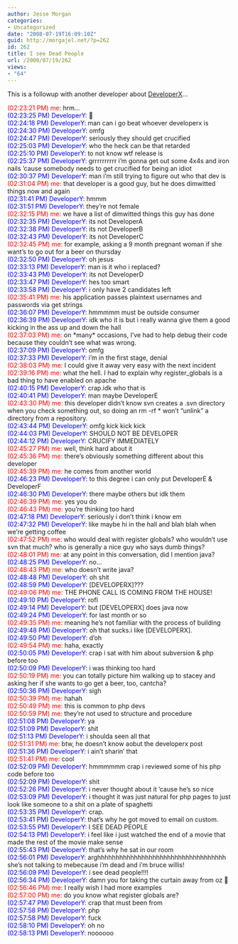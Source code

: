```yaml
---
author: Jesse Morgan
categories:
- Uncategorized
date: "2008-07-19T16:09:10Z"
guid: http://morgajel.net/?p=262
id: 262
title: I see Dead People
url: /2008/07/19/262
views:
- "64"
---
```


This is a followup with another developer about [DeveloperX](http://morgajel.net/2008/05/16/246/)…

<span style="color:red">(02:23:21 PM) me:</span> hrm…  
<span style="color:blue">(02:23:25 PM) DeveloperY:</span> 🙂  
<span style="color:blue">(02:24:18 PM) DeveloperY:</span> man can i go beat whoever developerx is  
<span style="color:blue">(02:24:30 PM) DeveloperY:</span> omfg  
<span style="color:blue">(02:24:47 PM) DeveloperY:</span> seriously they should get crucified  
<span style="color:blue">(02:25:03 PM) DeveloperY:</span> who the heck can be that retarded  
<span style="color:blue">(02:25:10 PM) DeveloperY:</span> to not know wtf release is  
<span style="color:blue">(02:25:37 PM) DeveloperY:</span> grrrrrrrrrr i’m gonna get out some 4x4s and iron nails ’cause somebody needs to get crucified for being an idiot  
<span style="color:blue">(02:30:37 PM) DeveloperY:</span> man i’m still trying to figure out who that dev is  
<span style="color:red">(02:31:04 PM) me:</span> that developer is a good guy, but he does dimwitted things now and again  
<span style="color:blue">(02:31:41 PM) DeveloperY:</span> hmmm  
<span style="color:blue">(02:31:51 PM) DeveloperY:</span> they’re not female  
<span style="color:red">(02:32:15 PM) me:</span> we have a list of dimwitted things this guy has done  
<span style="color:blue">(02:32:35 PM) DeveloperY:</span> its not DeveloperA  
<span style="color:blue">(02:32:38 PM) DeveloperY:</span> its not DeveloperB  
<span style="color:blue">(02:32:43 PM) DeveloperY:</span> its not DeveloperC  
<span style="color:red">(02:32:45 PM) me:</span> for example, asking a 9 month pregnant woman if she want’s to go out for a beer on thursday  
<span style="color:blue">(02:32:50 PM) DeveloperY:</span> oh jesus  
<span style="color:blue">(02:33:13 PM) DeveloperY:</span> man is it who i replaced?  
<span style="color:blue">(02:33:43 PM) DeveloperY:</span> its not DeveloperD  
<span style="color:blue">(02:33:47 PM) DeveloperY:</span> hes too smart  
<span style="color:blue">(02:33:58 PM) DeveloperY:</span> i only have 2 candidates left  
<span style="color:red">(02:35:41 PM) me:</span> his application passes plaintext usernames and passwords via get strings  
<span style="color:blue">(02:36:07 PM) DeveloperY:</span> hmmmmm must be outside consumer  
<span style="color:blue">(02:36:39 PM) DeveloperY:</span> idk who it is but i really wanna give them a good kicking in the ass up and down the hall  
<span style="color:red">(02:37:03 PM) me:</span> on \*many\* occasions, I’ve had to help debug their code because they couldn’t see what was wrong.  
<span style="color:blue">(02:37:09 PM) DeveloperY:</span> omfg  
<span style="color:blue">(02:37:33 PM) DeveloperY:</span> i’m in the first stage, denial  
<span style="color:red">(02:38:03 PM) me:</span> I could give it away very easy with the next incident  
<span style="color:red">(02:39:16 PM) me:</span> what the hell. I had to explain why register\_globals is a bad thing to have enabled on apache  
<span style="color:blue">(02:40:15 PM) DeveloperY:</span> crap.idk who that is  
<span style="color:blue">(02:40:41 PM) DeveloperY:</span> man maybe DeveloperE  
<span style="color:red">(02:43:30 PM) me:</span> this developer didn’t know svn creates a .svn directory when you check something out, so doing an rm -rf \* won’t “unlink” a directory from a repository.  
<span style="color:blue">(02:43:44 PM) DeveloperY:</span> omfg kick kick kick  
<span style="color:blue">(02:44:03 PM) DeveloperY:</span> SHOULD NOT BE DEVELOPER  
<span style="color:blue">(02:44:12 PM) DeveloperY:</span> CRUCIFY IMMEDIATELY  
<span style="color:red">(02:45:27 PM) me:</span> well, think hard about it  
<span style="color:red">(02:45:36 PM) me:</span> there’s obviously something different about this developer  
<span style="color:red">(02:45:39 PM) me:</span> he comes from another world  
<span style="color:blue">(02:46:23 PM) DeveloperY:</span> to this degree i can only put DeveloperE &amp; DeveloperF  
<span style="color:blue">(02:46:30 PM) DeveloperY:</span> there maybe others but idk them  
<span style="color:red">(02:46:39 PM) me:</span> yes you do  
<span style="color:red">(02:46:43 PM) me:</span> you’re thinking too hard  
<span style="color:blue">(02:47:18 PM) DeveloperY:</span> seriously i don’t think i know em  
<span style="color:blue">(02:47:32 PM) DeveloperY:</span> like maybe hi in the hall and blah blah when we’re getting coffee  
<span style="color:red">(02:47:52 PM) me:</span> who would deal with register globals? who wouldn’t use svn that much? who is generally a nice guy who says dumb things?  
<span style="color:red">(02:48:01 PM) me:</span> at any point in this conversation, did I mention java?  
<span style="color:blue">(02:48:25 PM) DeveloperY:</span> no…  
<span style="color:red">(02:48:43 PM) me:</span> who doesn’t write java?  
<span style="color:blue">(02:48:48 PM) DeveloperY:</span> oh shit  
<span style="color:blue">(02:48:59 PM) DeveloperY:</span> \[DEVELOPERX\]???  
<span style="color:red">(02:49:06 PM) me:</span> THE PHONE CALL IS COMING FROM THE HOUSE!  
<span style="color:blue">(02:49:10 PM) DeveloperY:</span> rofl  
<span style="color:blue">(02:49:14 PM) DeveloperY:</span> but \[DEVELOPERX\] does java now  
<span style="color:blue">(02:49:24 PM) DeveloperY:</span> for last month or so  
<span style="color:red">(02:49:35 PM) me:</span> meaning he’s not familiar with the process of building  
<span style="color:blue">(02:49:48 PM) DeveloperY:</span> oh that sucks.i like \[DEVELOPERX\].  
<span style="color:blue">(02:49:50 PM) DeveloperY:</span> d’oh  
<span style="color:red">(02:49:54 PM) me:</span> haha, exactly  
<span style="color:blue">(02:50:05 PM) DeveloperY:</span> crap i sat with him about subversion &amp; php before too  
<span style="color:blue">(02:50:09 PM) DeveloperY:</span> i was thinking too hard  
<span style="color:red">(02:50:19 PM) me:</span> you can totally picture him walking up to stacey and asking her if she wants to go get a beer, too, cantcha?  
<span style="color:blue">(02:50:36 PM) DeveloperY:</span> sigh  
<span style="color:red">(02:50:39 PM) me:</span> hahah  
<span style="color:red">(02:50:49 PM) me:</span> this is common to php devs  
<span style="color:red">(02:50:59 PM) me:</span> they’re not used to structure and procedure  
<span style="color:blue">(02:51:08 PM) DeveloperY:</span> ya  
<span style="color:blue">(02:51:09 PM) DeveloperY:</span> shit  
<span style="color:blue">(02:51:13 PM) DeveloperY:</span> i shoulda seen all that  
<span style="color:red">(02:51:31 PM) me:</span> btw, he doesn’t know aobut the developerx post  
<span style="color:blue">(02:51:36 PM) DeveloperY:</span> i ain’t sharin’ that  
<span style="color:red">(02:51:41 PM) me:</span> cool  
<span style="color:blue">(02:52:09 PM) DeveloperY:</span> hmmmmmm crap i reviewed some of his php code before too  
<span style="color:blue">(02:52:09 PM) DeveloperY:</span> shit  
<span style="color:blue">(02:52:26 PM) DeveloperY:</span> i never thought about it ’cause he’s so nice  
<span style="color:blue">(02:53:09 PM) DeveloperY:</span> i thought it was just natural for php pages to just look like someone to a shit on a plate of spaghetti  
<span style="color:blue">(02:53:35 PM) DeveloperY:</span> crap.  
<span style="color:blue">(02:53:41 PM) DeveloperY:</span> that’s why he got moved to email on custom.  
<span style="color:blue">(02:53:55 PM) DeveloperY:</span> I SEE DEAD PEOPLE  
<span style="color:blue">(02:54:13 PM) DeveloperY:</span> i feel like i just watched the end of a movie that made the rest of the movie make sense  
<span style="color:blue">(02:55:43 PM) DeveloperY:</span> that’s why he sat in our room  
<span style="color:blue">(02:56:01 PM) DeveloperY:</span> arghhhhhhhhhhhhhhhhhhhhhhhhhhhhhhhhhhh she’s not talking to mebecause i’m dead and i’m bruce willis!  
<span style="color:blue">(02:56:09 PM) DeveloperY:</span> i see dead people!!!!  
<span style="color:blue">(02:56:34 PM) DeveloperY:</span> damn you for taking the curtain away from oz 🙂  
<span style="color:red">(02:56:46 PM) me:</span> I really wish I had more examples  
<span style="color:red">(02:57:00 PM) me:</span> do you know what register globals are?  
<span style="color:blue">(02:57:47 PM) DeveloperY:</span> crap that must been from  
<span style="color:blue">(02:57:58 PM) DeveloperY:</span> php  
<span style="color:blue">(02:57:58 PM) DeveloperY:</span> fuck  
<span style="color:blue">(02:58:10 PM) DeveloperY:</span> oh no  
<span style="color:blue">(02:58:13 PM) DeveloperY:</span> noooooo